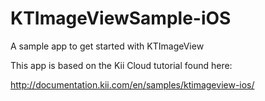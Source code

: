 KTImageViewSample-iOS
=====================

A sample app to get started with KTImageView

This app is based on the Kii Cloud tutorial found here:

http://documentation.kii.com/en/samples/ktimageview-ios/

